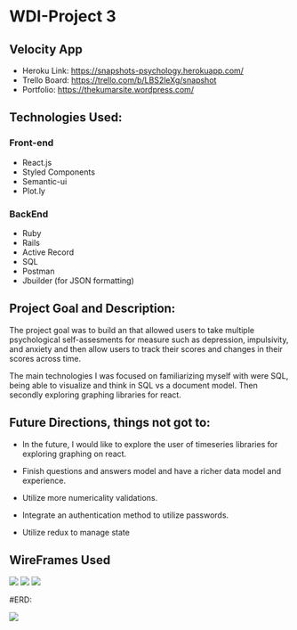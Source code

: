 # WDI-Project 3

## Velocity App

* Heroku Link: https://snapshots-psychology.herokuapp.com/
* Trello Board: https://trello.com/b/LBS2leXg/snapshot
* Portfolio: https://thekumarsite.wordpress.com/

## Technologies Used: 

### Front-end
* React.js
* Styled Components
* Semantic-ui
* Plot.ly

### BackEnd
* Ruby
* Rails
* Active Record
* SQL
* Postman
* Jbuilder (for JSON formatting)

## Project Goal and Description:
The project goal was to build an that allowed users to take multiple psychological self-assesments for measure such as depression, impulsivity, and anxiety and then allow users to track their scores and changes in their scores across time.

The main technologies I was focused on familiarizing myself with were SQL, being able to visualize and think in SQL vs a document model. Then secondly exploring graphing libraries for react. 

                    
## Future Directions, things not got to:
* In the future, I would like to explore the user of timeseries libraries for exploring graphing on react.

* Finish questions and answers model and have a richer data model and experience.

* Utilize more numericality validations. 

* Integrate an authentication method to utilize passwords.

* Utilize redux to manage state
## WireFrames Used

![](https://i.imgur.com/w4du59pl.png)
![](https://i.imgur.com/Fks2PH4l.png)
![](https://i.imgur.com/82IFoJRl.png)


#ERD:

![](https://i.imgur.com/qVeMdbUl.png)


